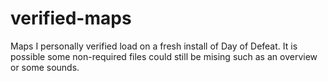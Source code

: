 # verified-maps
Maps I personally verified load on a fresh install of Day of Defeat. It is possible some non-required files could still be mising such as an overview or some sounds.
